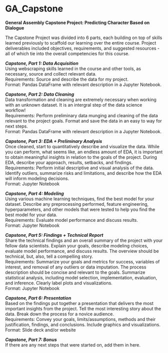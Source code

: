 # GA_Capstone
__General Assembly Capstone Project: Predicting Character Based on Dialogue__

The Capstone Project was divided into 6 parts, each building on top of skills learned previously to scaffold our learning over the entire course. Project deliverables included objectives, requirements, and suggested resources - all of which tie into the overall competencies for this course.

  __*Capstone, Part 1: Data Acquisition*__   
  Using webscraping skills learned in the course and other tools, as necessary, source and collect relevant data.    
  Requirements: Source and describe the data for my project.    
  Format: Pandas DataFrame with relevant description in a Jupyter Notebook.

  __*Capstone, Part 2: Data Cleaning*__   
  Data transformation and cleaning are extremely necessary when working with an unknown dataset. It is an intergral step of the data science workflow!    
  Requirements: Perform preliminary data munging and cleaning of the data relevant to the project goals. Format and save the data in an easy to way for next steps.     
  Format: Pandas DataFrame with relevant description in a Jupyter Notebook.

  __*Capstone, Part 3: EDA + Preliminary Analysis*__   
  Once cleaned, start to quantitatively describe and visualize the data. While you can perform, what seems like, an endless amount of EDA, it is important to obtain meaningful insights in relation to the goals of the project. During EDA, describe your approach, results, setbacks, and findings.   
  Requirements: Perform initial descriptive and visual analysis of the data. Identify outliers, summarize risks and limitations, and describe how the EDA will inform modeling decisions.   
  Format: Jupyter Notebook

  __*Capstone, Part 4: Modeling*__   
  Using various machine learning techniques, find the best model for your dataset. Describe any preprocessing performed, feature engineering, hyperparameters, and other models that were tested to help you find the best model for your data.    
  Requirements: Evaluate model performance and discuss results.     
  Format: Jupyter Notebook

  __*Capstone, Part 5: Findings + Technical Report*__   
  Share the technical findings and an overall summary of the project with your fellow data scientists. Explain your goals, describe modeling choices, evaluate model performance, and discuss results. The overview should be technical, but, also, tell a compelling story.   
  Requirements: Summarize your goals and metrics for success, variables of interest, and removal of any outliers or data imputation. The process description should be concise and relevant to the goals. Summarize statistical analysis, including model selection, implementation, evaluation, and inference. Clearly label plots and visualizations.    
  Format: Jupyter Notebook

  __*Capstone, Part 6: Presentation*__   
  Based on the findings put together a presentation that delivers the most important insights from the project. Tell the most interesting story about the data. Break down the process for a novice audience.    
  Requirements: Convey your goals, limits/assumptions, methods and their justification, findings, and conclusions. Include graphics and visualizations.   
  Format: Slide deck and/or website

  __*Capstone, Part 7: Bonus*__   
  If there are any next steps that were started on, add them in here. 
